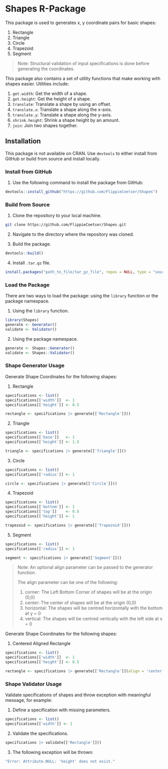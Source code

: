 # Shapes R-Package

This package is used to generates x, y coordinate pairs for basic shapes:

1. Rectangle
2. Triangle
3. Circle
4. Trapezoid
5. Segment

> Note: Structural validation of input specifications is done before generating the coordinates.

This package also contains a set of utility functions that make working with shapes easier.
Utilities include:

1. `get.width`: Get the width of a shape.
2. `get.height`: Get the height of a shape.
3. `translate`: Translate a shape by using an offset.
4. `translate.x`: Translate a shape along the x-axis.
5. `translate.y`: Translate a shape along the y-axis.
6. `shrink.height`: Shrink a shape height by an amount.
7. `join`: Join two shapes together.

## Installation

This package is not available on CRAN. Use `devtools` to either install from GitHub or build from source and install locally.

### Install from GitHub

1. Use the following command to install the package from GitHub:

```r
devtools::install_github("https://github.com/FlippieCoetser/Shapes")
```

### Build from Source

1. Clone the repository to your local machine.

```bash
git clone https://github.com/FlippieCoetser/Shapes.git
```

2. Navigate to the directory where the repository was cloned.

3. Build the package.

```r
devtools::build()
```

4. Install `.tar.gz` file.

```r
install.packages("path_to_file/tar_gz_file", repos = NULL, type = "source")
```

### Load the Package

There are two ways to load the package: using the `library` function or the package namespace.

1. Using the `library` function.

```r
library(Shapes)
generate <- Generator()
validate <- Validator()
```

2. Using the package namespace.

```r
generate <- Shapes::Generator()
validate <- Shapes::Validator()
```

### Shape Generator Usage

Generate Shape Coordinates for the following shapes:

1. Rectangle

```r
specifications <- list()
specifications[['width']]  <- 1
specifications[['height']] <- 0.5

rectangle <- specifications |> generate[['Rectangle']]()
```

2. Triangle

```r
specifications <- list()
specifications[['base']]   <- 1
specifications[['height']] <- 1.5

triangle <- specifications |> generate[['Triangle']]()
```

3. Circle

```r
specifications <- list()
specifications[['radius']] <- 1

circle <- specifications |> generate[['Circle']]()
```

4. Trapezoid

```r
specifications <- list()
specifications[['bottom']] <- 1
specifications[['top']]    <- 0.5
specifications[['height']] <- 1

trapezoid <- specifications |> generate[['Trapezoid']]()
```

5. Segment

```r
specifications <- list()
specifications[['radius']] <- 1

segment <- specifications |> generate[['Segment']]()
```

> Note: An optional align parameter can be passed to the generator function.
>
> The align parameter can be one of the following:
>
> 1.  corner: The Left Bottom Corner of shapes will be at the origin (0,0)
> 2.  center: The center of shapes will be at the origin (0,0)
> 3.  horizontal: The shapes will be centred horizontally with the bottom at y = 0
> 4.  vertical: The shapes will be centred vertically with the left side at x = 0

Generate Shape Coordinates for the following shapes:

1. Centered Aligned Rectangle

```r
specifications <- list()
specifications[['width']]  <- 1
specifications[['height']] <- 0.5

rectangle <- specifications |> generate[['Rectangle']](align = 'center')
```

### Shape Validator Usage

Validate specifications of shapes and throw exception with meaningful message, for example:

1. Define a specification with missing parameters.

```r
specifications <- list()
specifications[['width']] <- 1
```

2. Validate the specifications.

```r
specifications |> validate[['Rectangle']]()
```

3. The following exception will be thrown:

```r
"Error: Attribute.NULL: 'height' does not exist."
```
